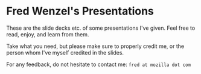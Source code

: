 Fred Wenzel's Presentations
===========================

These are the slide decks etc. of some presentations I've given. Feel free to
read, enjoy, and learn from them.

Take what you need, but please make sure to properly credit me, or the person
whom I've myself credited in the slides.

For any feedback, do not hesitate to contact me: ``fred at mozilla dot com``

